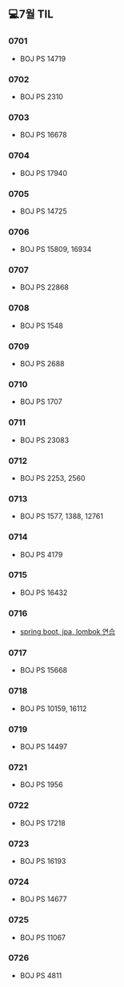 ## 💻7월 TIL

### 0701
* BOJ PS 14719

### 0702
* BOJ PS 2310

### 0703
* BOJ PS 16678

### 0704
* BOJ PS 17940

### 0705
* BOJ PS 14725

### 0706
* BOJ PS 15809, 16934

### 0707
* BOJ PS 22868

### 0708
* BOJ PS 1548

### 0709
* BOJ PS 2688

### 0710
* BOJ PS 1707

### 0711
* BOJ PS 23083

### 0712
* BOJ PS 2253, 2560

### 0713
* BOJ PS 1577, 1388, 12761

### 0714
* BOJ PS 4179

### 0715
* BOJ PS 16432

### 0716
* [spring boot, jpa, lombok 연습](./springstudy/)

### 0717
* BOJ PS 15668

### 0718
* BOJ PS 10159, 16112

### 0719
* BOJ PS 14497

### 0721
* BOJ PS 1956

### 0722
* BOJ PS 17218

### 0723
* BOJ PS 16193

### 0724
* BOJ PS 14677

### 0725
* BOJ PS 11067

### 0726
* BOJ PS 4811